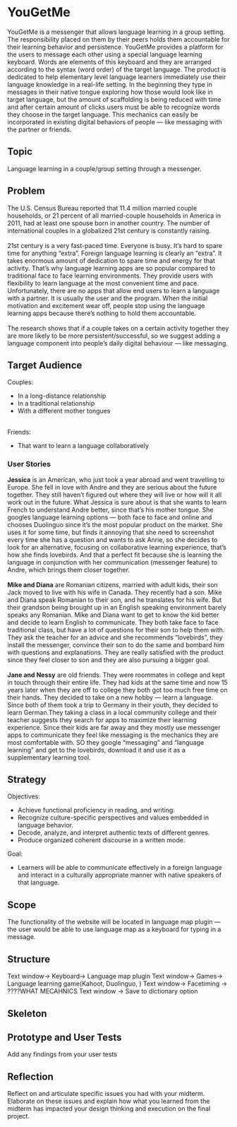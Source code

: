 # YouGetMe

YouGetMe is a messenger that allows language learning in a group setting. The responsibility placed on them by their peers holds them accountable for their learning behavior and persistence. YouGetMe provides a platform for the users to message each other using a special language learning keyboard. Words are elements of this keyboard and they are arranged according to the syntax (word order) of the target language. The product is dedicated to help elementary level language learners immediately use their language knowledge in a real-life setting. In the beginning they type in messages in their native tongue exploring how those would look like in target language, but the amount of scaffolding is being reduced with time and after certain amount of clicks users must be able to recognize words they choose in the target language. This mechanics can easily be incorporated in existing digital behaviors of people — like messaging with the partner or friends.

## Topic
Language learning in a couple/group setting through a messenger.

## Problem
The U.S. Census Bureau reported that 11.4 million married couple households, or 21 percent of all married-couple households in America in 2011, had at least one spouse born in another country. The number of international couples in a globalized 21st century is constantly raising.<br><br>
21st century is a very fast-paced time. Everyone is busy. It’s hard to spare time for anything “extra”. Foreign language learning is clearly an “extra”. It takes enormous amount of dedication to spare time and energy for that activity. That’s why language learning apps are so popular compared to traditional face to face learning environments. They provide users with flexibility to learn language at the most convenient time and pace. Unfortunately, there are no apps that allow end users to learn a language with a partner. It is usually the user and the program. When the initial motivation and excitement wear off, people stop using the language learning apps because there’s nothing to hold them accountable.<br><br>
The research shows that if a couple takes on a certain activity together they are more likely to be more persistent/successful, so we suggest adding a language component into people’s daily digital behaviour — like messaging.

## Target Audience
Couples:
<ul>
  <li>In a long-distance relationship</li>
  <li>In a traditional relationship</li> 
  <li>With a different mother tongues</li>
</ul>
<br>
Friends:
<ul>
  <li>That want to learn a language collaboratively</li>
</ul>

### User Stories
<b>Jessica</b> is an American, who just took a year abroad and went travelling to Europe. She fell in love with Andre and they are serious about the future together. They still haven’t figured out where they will live or how will it all work out in the future. What Jessica is sure about is that she wants to learn French to understand Andre better, since that’s his mother tongue. She googles language learning options — both face to face and online and chooses Duolinguo since it’s the most popular product on the market. She uses it for some time, but finds it annoying that she need to screenshot every time she has a question and wants to ask Anrie, so she decides to look for an alternative, focusing on collaborative learning experience, that’s how she finds lovebirds. And that a perfect fit because she is learning the language in conjunction with her communication (messenger feature) to Andre, which brings them closer together.
<br><br>
<b>Mike and Diana</b> are Romanian citizens, married with adult kids, their son Jack moved to live with his wife in Canada. They recently had a son. Mike and Diana speak Romanian to their son, and he translates for his wife. But their grandson being brought up in an English speaking environment barely speaks any Romanian. Mike and Diana want to get to know the kid better and decide to learn English to communicate. They both take face to face traditional class, but have a lot of questions for their son to help them with. They ask the teacher for an advice and she recommends “lovebirds”, they install the messenger, convince their son to do the same and bombard him with questions and explanations. They are really satisfied with the product since they feel closer to son and they are also pursuing a bigger goal.
<br><br>
<b>Jane and Nessy</b> are old friends. They were roommates in college and kept in touch through their entire life. They had kids at the same time and now 15 years later when they are off to college they both got too much free time on their hands. They decided to take on a new hobby — learn a language. Since both of them took a trip to Germany in their youth, they  decided to learn German.They taking a class in a local community college and their teacher suggests they search for apps to maximize their learning experience. Since their kids are far away and they mostly use messenger apps to communicate they feel like messaging is the mechanics they are most comfortable with. SO they google “messaging” and “language learning” and get to the lovebirds, download it and use it as a supplementary learning tool.

## Strategy

Objectives:
<ul>
  <li>Achieve functional proficiency in reading, and writing.</li>
  <li>Recognize culture-specific perspectives and values embedded in language behavior.</li>
  <li>Decode, analyze, and interpret authentic texts of different genres.</li>
  <li>Produce organized coherent discourse in a written mode.</li>
</ul>

Goal: 
<ul>
  <li>Learners will be able to communicate effectively in a foreign language and interact in a culturally appropriate manner with native speakers of that language.</li>
</ul>

## Scope
The functionality of the website will be located in language map plugin — the user would be able to use language map as a keyboard for typing in a message.

## Structure
Text window→ Keyboard→ Language map plugin
Text window→ Games→ Language learning game(Kahoot, Duolinguo, )
Text window→ Facetiming → ????WHAT MECAHNICS Text window → Save to dictionary option

## Skeleton

## Prototype and User Tests
Add any findings from your user tests

## Reflection
Reflect on and articulate specific issues you had with your midterm. Elaborate on these issues and explain how what you learned from the midterm has impacted your design thinking and execution on the final project.
